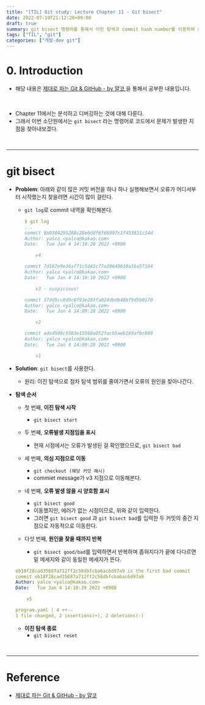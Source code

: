 ```yaml
---
title: "[TIL] Git study: Lecture Chapter 11 - Git bisect"
date: 2022-07-19T21:12:20+09:00
draft: true
summary: git bisect 명령어를 통해서 이진 탐색과 commit hash number를 이용하여 오류 지점을 찾아본다.   
tags: ["TIL", "git"]
categories: ["개발-dev git"]
---
```

# 0. Introduction

- 해당 내용은 [제대로 파는 Git & GitHub - by 얄코 ](https://www.inflearn.com/course/%EC%A0%9C%EB%8C%80%EB%A1%9C-%ED%8C%8C%EB%8A%94-%EA%B9%83/dashboard)을 통해서 공부한 내용입니다.

<br>

- Chapter 11에서는 분석하고 디버깅하는 것에 대해 다룬다.  
- 그래서 이번 소단원에서는 `git bisect` 라는 명령어로 코드에서 문제가 발생한 지점을 찾아내보겠다. 

<br>

---

# git bisect

- **Problem**: 아래와 같이 많은 커밋 버전을 하나 하나 실행해보면서 오류가 어디서부터 시작했는지 찾을려면 시간이 많이 걸린다.

    - `git log`로 commit 내역을 확인해본다.  

        ```yml
        $ git log
        ...
        commit 9a9304295288c28e0ddf6f66997c1f453831c14d
        Author: yalco <yalco@kakao.com>
        Date:   Tue Jan 4 14:10:28 2022 +0900

            v4

        commit 7d167e9e36af71c5d42c77a30640610a1ba57164
        Author: yalco <yalco@kakao.com>
        Date:   Tue Jan 4 14:10:10 2022 +0900

            v3 - suspicious!

        commit 37dd5cc8d9c8f93e293fa024dbdb48bf9d5b0170
        Author: yalco <yalco@kakao.com>
        Date:   Tue Jan 4 14:09:28 2022 +0900

            v2

        commit aded506c5583e1556ba052facb5aeb169afbc880
        Author: yalco <yalco@kakao.com>
        Date:   Tue Jan 4 14:09:20 2022 +0900

            v1
        ```

- **Solution**: `git bisect`를 사용한다. 
    - 원리: 이진 탐색으로 점차 탐색 범위를 줄여가면서 오류의 원인을 찾아나간다.  

- **탐색 순서**

    - 첫 번째, **이진 탐색 시작**
        - `git bisect start`

    - 두 번쨰, **오류발생 지점임을 표시**
        - 현재 시점에서는 오류가 발생된 걸 확인했으므로, `git bisect bad`


    - 세 번째, **의심 지점으로 이동**
        - `git checkout (해당 커밋 해시)`
        - commiet message가 v3 지점으로 이동해본다.  


    - 네 번째, **오류 발생 않을 시 양호함 표시**
        - `git bisect good`
        - 이동했지만, 에러가 없는 시점이므로, 위와 같이 입력한다.  
        - 그러면 `git bisect good` 과 `git bisect bad`를 입력한 두 커밋의 중간 지점으로 자동적으로 이동한다.  


    - 다섯 번째, **원인을 찾을 때까지 반복**
        - `git bisect good/bad`를 입력하면서 반복하며 좁혀지다가 끝에 다다르면 밑 메세지와 같이 동일한 메세지가 뜬다.  


    ```yml
    eb18f28cad35687a712ff2c58dbfcba6ac6d97a9 is the first bad commit
    commit eb18f28cad35687a712ff2c58dbfcba6ac6d97a9
    Author: yalco <yalco@kakao.com>
    Date:   Tue Jan 4 14:10:39 2022 +0900

        v5

    program.yaml | 4 ++--
    1 file changed, 2 insertions(+), 2 deletions(-)
    ```

    - **이진 탐색 종료**
        - `git bisect reset`


<br>

---

# Reference

- [제대로 파는 Git & GitHub - by 얄코](https://www.inflearn.com/course/%EC%A0%9C%EB%8C%80%EB%A1%9C-%ED%8C%8C%EB%8A%94-%EA%B9%83/dashboard)
